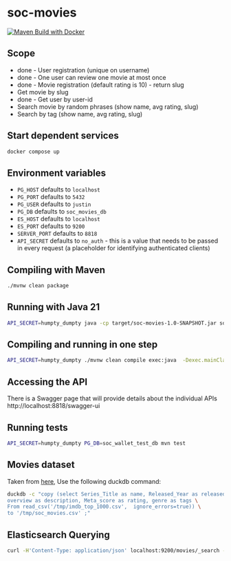 # soc-movies

[![Maven Build with Docker](https://github.com/mourjo/soc-movies/actions/workflows/maven.yml/badge.svg)](https://github.com/mourjo/soc-movies/actions/workflows/maven.yml)

## Scope

- done - User registration (unique on username)
- done - One user can review one movie at most once
- done - Movie registration (default rating is 10) - return slug
- Get movie by slug
- done - Get user by user-id
- Search movie by random phrases (show name, avg rating, slug)
- Search by tag (show name, avg rating, slug)

## Start dependent services

```bash
docker compose up
```

## Environment variables

- `PG_HOST` defaults to `localhost`
- `PG_PORT` defaults to `5432`
- `PG_USER` defaults to `justin`
- `PG_DB` defaults to `soc_movies_db`
- `ES_HOST` defaults to `localhost`
- `ES_PORT` defaults to `9200`
- `SERVER_PORT` defaults to `8818`
- `API_SECRET` defaults to `no_auth` - this is a value that needs to be passed in every request (a
  placeholder for identifying authenticated clients)

## Compiling with Maven

```bash 
./mvnw clean package
```

## Running with Java 21

```bash 
API_SECRET=humpty_dumpty java -cp target/soc-movies-1.0-SNAPSHOT.jar soc.movies.web.Launcher
```

## Compiling and running in one step

```bash
API_SECRET=humpty_dumpty ./mvnw clean compile exec:java  -Dexec.mainClass="soc.wallet.web.Launcher"
```

## Accessing the API

There is a Swagger page that will provide details about the individual APIs
http://localhost:8818/swagger-ui

## Running tests

```bash
API_SECRET=humpty_dumpty PG_DB=soc_wallet_test_db mvn test
```

## Movies dataset

Taken
from [here](https://www.kaggle.com/datasets/harshitshankhdhar/imdb-dataset-of-top-1000-movies-and-tv-shows),
Use the following duckdb command:

```bash
duckdb -c "copy (select Series_Title as name, Released_Year as released_year, \
overview as description, Meta_score as rating, genre as tags \
From read_csv('/tmp/imdb_top_1000.csv',  ignore_errors=true)) \
to '/tmp/soc_movies.csv' ;"
```

## Elasticsearch Querying

```bash
curl -H'Content-Type: application/json' localhost:9200/movies/_search -d'{"query":{"match":{"name":"show"}}}' | jq .
```
